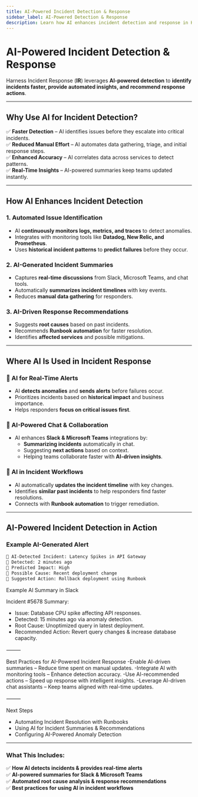 ```yaml
---
title: AI-Powered Incident Detection & Response
sidebar_label: AI-Powered Detection & Response
description: Learn how AI enhances incident detection and response in Harness Incident Response.
---
```


# AI-Powered Incident Detection & Response

Harness Incident Response (**IR**) leverages **AI-powered detection** to **identify incidents faster, provide automated insights, and recommend response actions**.

---

## Why Use AI for Incident Detection?

✅ **Faster Detection** – AI identifies issues before they escalate into critical incidents.  
✅ **Reduced Manual Effort** – AI automates data gathering, triage, and initial response steps.  
✅ **Enhanced Accuracy** – AI correlates data across services to detect patterns.  
✅ **Real-Time Insights** – AI-powered summaries keep teams updated instantly.  

---

## How AI Enhances Incident Detection

### **1. Automated Issue Identification**
- AI **continuously monitors logs, metrics, and traces** to detect anomalies.
- Integrates with monitoring tools like **Datadog, New Relic, and Prometheus**.
- Uses **historical incident patterns** to **predict failures** before they occur.

### **2. AI-Generated Incident Summaries**
- Captures **real-time discussions** from Slack, Microsoft Teams, and chat tools.
- Automatically **summarizes incident timelines** with key events.
- Reduces **manual data gathering** for responders.

### **3. AI-Driven Response Recommendations**
- Suggests **root causes** based on past incidents.
- Recommends **Runbook automation** for faster resolution.
- Identifies **affected services** and possible mitigations.

---

## Where AI Is Used in Incident Response

### **📌 AI for Real-Time Alerts**
- AI **detects anomalies** and **sends alerts** before failures occur.
- Prioritizes incidents based on **historical impact** and business importance.
- Helps responders **focus on critical issues first**.

### **📌 AI-Powered Chat & Collaboration**
- AI enhances **Slack & Microsoft Teams** integrations by:
  - **Summarizing incidents** automatically in chat.
  - Suggesting **next actions** based on context.
  - Helping teams collaborate faster with **AI-driven insights**.

### **📌 AI in Incident Workflows**
- AI automatically **updates the incident timeline** with key changes.
- Identifies **similar past incidents** to help responders find faster resolutions.
- Connects with **Runbook automation** to trigger remediation.

---

## AI-Powered Incident Detection in Action

### **Example AI-Generated Alert**
```bash
🚨 AI-Detected Incident: Latency Spikes in API Gateway
🔹 Detected: 2 minutes ago
🔹 Predicted Impact: High
🔹 Possible Cause: Recent deployment change
🔹 Suggested Action: Rollback deployment using Runbook
```
Example AI Summary in Slack

Incident #5678 Summary:
- Issue: Database CPU spike affecting API responses.
- Detected: 15 minutes ago via anomaly detection.
- Root Cause: Unoptimized query in latest deployment.
- Recommended Action: Revert query changes & increase database capacity.



⸻

Best Practices for AI-Powered Incident Response
-Enable AI-driven summaries – Reduce time spent on manual updates.
-Integrate AI with monitoring tools – Enhance detection accuracy.
-Use AI-recommended actions – Speed up response with intelligent insights.
-Leverage AI-driven chat assistants – Keep teams aligned with real-time updates.

⸻

Next Steps
- Automating Incident Resolution with Runbooks
- Using AI for Incident Summaries & Recommendations
- Configuring AI-Powered Anomaly Detection

---

### **What This Includes:**
✅ **How AI detects incidents & provides real-time alerts**  
✅ **AI-powered summaries for Slack & Microsoft Teams**  
✅ **Automated root cause analysis & response recommendations**  
✅ **Best practices for using AI in incident workflows**